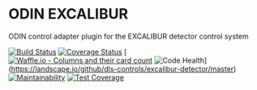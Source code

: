 # ODIN EXCALIBUR
ODIN control adapter plugin for the EXCALIBUR detector control system


[![Build Status](https://travis-ci.org/dls-controls/excalibur-detector.svg?branch=master)](https://travis-ci.org/dls-controls/excalibur-detector)
[![Coverage Status](https://coveralls.io/repos/github/dls-controls/excalibur-detector/badge.svg?branch=master)](https://coveralls.io/github/dls-controls/excalibur-detector?branch=master)
[[![Waffle.io - Columns and their card count](https://badge.waffle.io/dls-controls/excalibur-detector.svg?columns=all)](https://waffle.io/dls-controls/excalibur-detector)
![Code Health](https://landscape.io/github/dls-controls/excalibur-detector/master/landscape.svg?style=plastic)](https://landscape.io/github/dls-controls/excalibur-detector/master)
[![Maintainability](https://api.codeclimate.com/v1/badges/962bd509787942efb2ea/maintainability)](https://codeclimate.com/github/dls-controls/excalibur-detector/maintainability)
[![Test Coverage](https://api.codeclimate.com/v1/badges/962bd509787942efb2ea/test_coverage)](https://codeclimate.com/github/dls-controls/excalibur-detector/test_coverage)